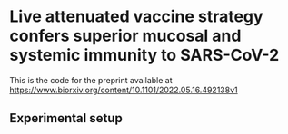 # Live attenuated vaccine strategy confers superior mucosal and systemic immunity to SARS-CoV-2
This is the code for the preprint available at https://www.biorxiv.org/content/10.1101/2022.05.16.492138v1

## Experimental setup

